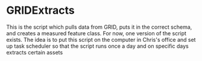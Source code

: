 # GRIDExtracts
This is the script which pulls data from GRID, puts it in the correct schema, and creates a measured feature class.
For now, one version of the script exists.  The idea is to put this script on the computer in Chris's office and set up task scheduler so that the script runs once a day and on specific days extracts certain assets

